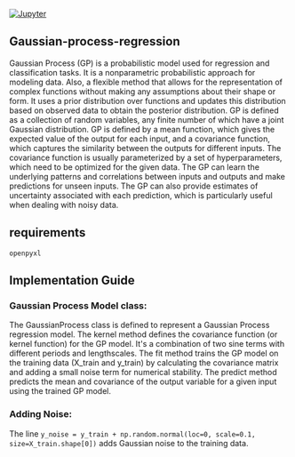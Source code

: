 [![Jupyter](https://img.shields.io/badge/Jupyter-Notebook-orange?logo=jupyter)](https://jupyter.org/)


## Gaussian-process-regression
Gaussian Process (GP) is a probabilistic model used for regression and classification tasks. It is a nonparametric probabilistic approach for modeling data. Also, a flexible method that allows for the
representation of complex functions without making any assumptions about their shape or form. It uses a prior distribution over functions and updates this distribution based on observed data to
obtain the posterior distribution. GP is defined as a collection of random variables, any finite number of which have a joint Gaussian distribution. GP is defined by a mean function, which gives the
expected value of the output for each input, and a covariance function, which captures the similarity between the outputs for different inputs. The covariance function is usually parameterized by a set
of hyperparameters, which need to be optimized for the given data. The GP can learn the underlying patterns and correlations between inputs and outputs and make predictions for unseen inputs. The
GP can also provide estimates of uncertainty associated with each prediction, which is particularly useful when dealing with noisy data.

## requirements 
  ```
  openpyxl
  ```


## Implementation Guide
### Gaussian Process Model class:
The GaussianProcess class is defined to represent a Gaussian Process regression model.
The kernel method defines the covariance function (or kernel function) for the GP model. It's a combination of two sine terms with different periods and lengthscales.
The fit method trains the GP model on the training data (X_train and y_train) by calculating the covariance matrix and adding a small noise term for numerical stability.
The predict method predicts the mean and covariance of the output variable for a given input using the trained GP model.

### Adding Noise:
The line `y_noise = y_train + np.random.normal(loc=0, scale=0.1, size=X_train.shape[0])` adds Gaussian noise to the training data.

